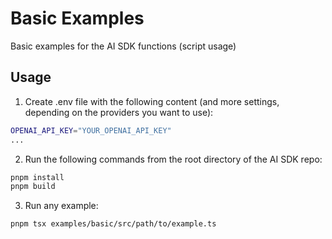 # Basic Examples

Basic examples for the AI SDK functions (script usage)

## Usage

1. Create .env file with the following content (and more settings, depending on the providers you want to use):

```sh
OPENAI_API_KEY="YOUR_OPENAI_API_KEY"
...
```

2. Run the following commands from the root directory of the AI SDK repo:

```sh
pnpm install
pnpm build
```

3. Run any example:

```sh
pnpm tsx examples/basic/src/path/to/example.ts
```
